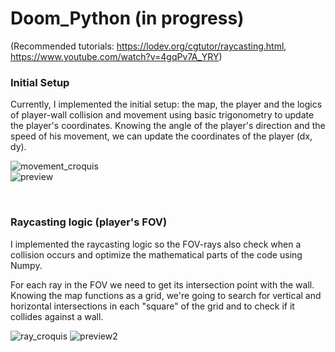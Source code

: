 # Doom_Python (in progress)
(Recommended tutorials: https://lodev.org/cgtutor/raycasting.html, https://www.youtube.com/watch?v=4gqPv7A_YRY)

### Initial Setup
Currently, I implemented the initial setup: the map, the player and the logics of player-wall collision and movement using basic trigonometry to update the player's coordinates.
Knowing the angle of the player's direction and the speed of his movement, we can update the coordinates of the player (dx, dy). 

![movement_croquis](https://i.imgur.com/dxXTI9x.png)
<br>
![preview](https://i.imgur.com/ymliYA2.gif)

<br>

### Raycasting logic (player's FOV)
I implemented the raycasting logic so the FOV-rays also check when a collision occurs and optimize the mathematical parts of the code using Numpy.

For each ray in the FOV we need to get its intersection point with the wall. Knowing the map functions as a grid, we're going to search for vertical and horizontal intersections in each "square" of the grid and to check if it collides against a wall.  

![ray_croquis](https://i.imgur.com/tmiVQv5.png)
![preview2](https://i.imgur.com/EXjnEFt.gif)
